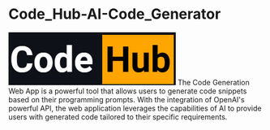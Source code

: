 # Code_Hub-AI-Code_Generator
![Landing Page](https://github.com/Arya920/Code_Hub-AI-Code_Generator/blob/main/CodeHub%20Logo.png)
The Code Generation Web App is a powerful tool that allows users to generate code snippets based on their programming prompts. With the integration of OpenAI's powerful API, the web application leverages the capabilities of AI to provide users with generated code tailored to their specific requirements.
